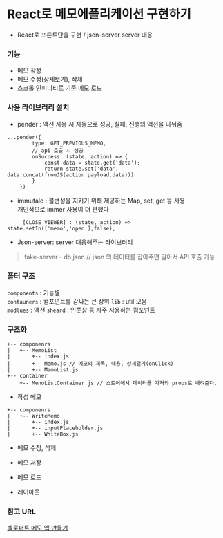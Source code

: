 # React로 메모에플리케이션 구현하기
- React로 프론트단을 구현 / json-server server 대응

### 기능
- 메모 작성 
- 메모 수정(상세보기), 삭제 
- 스크롤 인피니티로 기존 메모 로드

### 사용 라이브러리 설치
- pender : 액션 사용 시 자동으로 성공, 실패, 진행의 액션을 나눠줌
```
...pender({
        type: GET_PREVIOUS_MEMO,
        // api 호출 시 성공
        onSuccess: (state, action) => {
            const data = state.get('data');
            return state.set('data', data.concat(fromJS(action.payload.data)))
        }
    })
```
- immutale : 불변성을 지키기 위해 제공하는 Map, set, get 등 사용  
    개인적으로 immer 사용이 더 편했다
```
     [CLOSE_VIEWER] : (state, action) => state.setIn(['memo','open'],false),
```
  
- Json-server:  server 대응해주는 라이브러리      
> fake-server - db.json // json 의 데이터를 잡아주면 알아서 API 호출 가능

### 폴터 구조
`components` : 기능별  
`contauners` : 컴포넌트를 감싸는 큰 상위
`lib` : util 모음  
`modlues` : 액션
`sheard` : 인풋창 등 자주 사용하는 컴포넌트 

### 구조화
```
+-- componenrs
|   +-- MemoList
|       +-- index.js
|       +-- Memo.js // 메모의 제목, 내용, 상세열기(onClick)  
|       +-- MemoList.js
+-- container 
    +-- MenoListContainer.js // 스토어에서 데이터를 가져와 props로 내려준다.
```
- 작성 메모  
```
+-- componenrs
|   +-- WriteMemo
|       +-- index.js
|       +-- inputPlaceholder.js
|       +-- WhiteBox.js

```
- 메모 수정, 삭제

- 메모 저장
- 메모 로드 
- 레이아웃

### 참고 URL
[벨로퍼트 메모 앱 만들기](https://redux-advanced.vlpt.us/3/09.html)